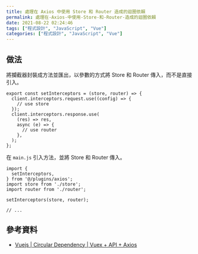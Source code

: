 ```yaml
---
title: 處理在 Axios 中使用 Store 和 Router 造成的迴圈依賴
permalink: 處理在-Axios-中使用-Store-和-Router-造成的迴圈依賴
date: 2021-08-22 02:24:46
tags: ["程式設計", "JavaScript", "Vue"]
categories: ["程式設計", "JavaScript", "Vue"]
---
```


## 做法

將攔截器封裝成方法並匯出，以參數的方式將 Store 和 Router 傳入，而不是直接引入。

```JS
export const setInterceptors = (store, router) => {
  client.interceptors.request.use((config) => {
    // use store
  });
  client.interceptors.response.use(
    (res) => res,
    async (e) => {
      // use router
    },
  );
};
```

在 `main.js` 引入方法，並將 Store 和 Router 傳入。

```JS
import {
  setInterceptors,
} from '@/plugins/axios';
import store from './store';
import router from './router';

setInterceptors(store, router);

// ...
```

## 參考資料

- [Vuejs | Circular Dependency | Vuex + API + Axios](https://qiita.com/yo_instead_what/items/df886c6baed88252654c)
